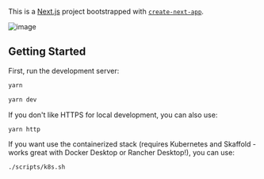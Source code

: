 This is a [Next.js](https://nextjs.org/) project bootstrapped with [`create-next-app`](https://github.com/vercel/next.js/tree/canary/packages/create-next-app).

![image](https://user-images.githubusercontent.com/759958/184419703-9f4540a5-e10c-4cf1-b572-0e0b634e3301.png)

## Getting Started

First, run the development server:

```bash
yarn

yarn dev
```

If you don't like HTTPS for local development, you can also use:

```
yarn http
```


If you want use the containerized stack (requires Kubernetes and Skaffold - works great with Docker Desktop or Rancher Desktop!), you can use:

```
./scripts/k8s.sh
```
